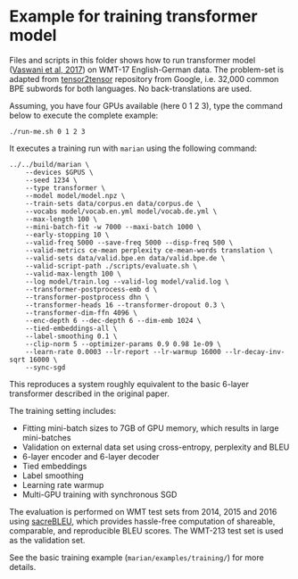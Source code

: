 # Example for training transformer model

Files and scripts in this folder shows how to run transformer model ([Vaswani
et al, 2017](https://arxiv.org/abs/1706.03762)) on WMT-17 English-German data.
The problem-set is adapted from
[tensor2tensor](https://github.com/tensorflow/tensor2tensor) repository from
Google, i.e. 32,000 common BPE subwords for both languages.
No back-translations are used.


Assuming, you have four GPUs available (here 0 1 2 3), type the command below
to execute the complete example:

```
./run-me.sh 0 1 2 3
```

It executes a training run with `marian` using the following command:

```
../../build/marian \
    --devices $GPUS \
    --seed 1234 \
    --type transformer \
    --model model/model.npz \
    --train-sets data/corpus.en data/corpus.de \
    --vocabs model/vocab.en.yml model/vocab.de.yml \
    --max-length 100 \
    --mini-batch-fit -w 7000 --maxi-batch 1000 \
    --early-stopping 10 \
    --valid-freq 5000 --save-freq 5000 --disp-freq 500 \
    --valid-metrics ce-mean perplexity ce-mean-words translation \
    --valid-sets data/valid.bpe.en data/valid.bpe.de \
    --valid-script-path ./scripts/evaluate.sh \
    --valid-max-length 100 \
    --log model/train.log --valid-log model/valid.log \
    --transformer-postprocess-emb d \
    --transformer-postprocess dhn \
    --transformer-heads 16 --transformer-dropout 0.3 \
    --transformer-dim-ffn 4096 \
    --enc-depth 6 --dec-depth 6 --dim-emb 1024 \
    --tied-embeddings-all \
    --label-smoothing 0.1 \
    --clip-norm 5 --optimizer-params 0.9 0.98 1e-09 \
    --learn-rate 0.0003 --lr-report --lr-warmup 16000 --lr-decay-inv-sqrt 16000 \
    --sync-sgd
```

This reproduces a system roughly equivalent to the basic 6-layer transformer
described in the original paper.

The training setting includes:
* Fitting mini-batch sizes to 7GB of GPU memory, which results in large mini-batches
* Validation on external data set using cross-entropy, perplexity and BLEU
* 6-layer encoder and 6-layer decoder
* Tied embeddings
* Label smoothing
* Learning rate warmup
* Multi-GPU training with synchronous SGD


The evaluation is performed on WMT test sets from 2014, 2015 and 2016 using
[sacreBLEU](https://github.com/mjpost/sacreBLEU), which provides hassle-free
computation of shareable, comparable, and reproducible BLEU scores.  The
WMT-213 test set is used as the validation set.

See the basic training example (`marian/examples/training/`) for more details.
